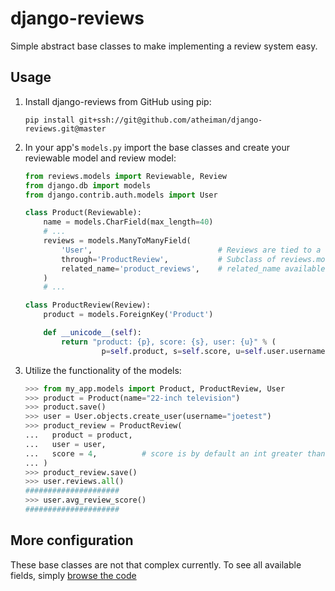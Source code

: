 # django-reviews

Simple abstract base classes to make implementing a review system easy.



## Usage

1.  Install django-reviews from GitHub using pip:

    `pip install git+ssh://git@github.com/atheiman/django-reviews.git@master`

1.  In your app's `models.py` import the base classes and create your reviewable model and review model:

    ```python
    from reviews.models import Reviewable, Review
    from django.db import models
    from django.contrib.auth.models import User

    class Product(Reviewable):
        name = models.CharField(max_length=40)
        # ...
        reviews = models.ManyToManyField(
            'User',                            # Reviews are tied to a User instance
            through='ProductReview',           # Subclass of reviews.models.Review
            related_name='product_reviews',    # related_name available from User instance
        )
        # ...

    class ProductReview(Review):
        product = models.ForeignKey('Product')

        def __unicode__(self):
            return "product: {p}, score: {s}, user: {u}" % (
                     p=self.product, s=self.score, u=self.user.username)
    ```

1.  Utilize the functionality of the models:

    ```python
    >>> from my_app.models import Product, ProductReview, User
    >>> product = Product(name="22-inch television")
    >>> product.save()
    >>> user = User.objects.create_user(username="joetest")
    >>> product_review = ProductReview(
    ...   product = product,
    ...   user = user,
    ...   score = 4,          # score is by default an int greater than 0 but less than 6
    ... )
    >>> product_review.save()
    >>> user.reviews.all()
    #####################
    >>> user.avg_review_score()
    #####################
    ```



## More configuration

These base classes are not that complex currently. To see all available fields, simply [browse the code](https://github.com/atheiman/django-reviews/blob/master/accounts/models.py)

